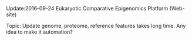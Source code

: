 Update:2016-09-24
Eukaryotic Comparative Epigenomics Platform (Web-site)

Topic: 
Update genome, proteome, reference features takes long time.
Any idea to make it automation?
